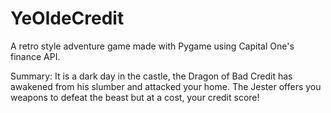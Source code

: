 # YeOldeCredit

A retro style adventure game made with Pygame using Capital One's finance API.

Summary:
It is a dark day in the castle, the Dragon of Bad Credit has awakened from his slumber and attacked your home. The Jester offers you weapons to defeat the beast but at a cost, your credit score!

